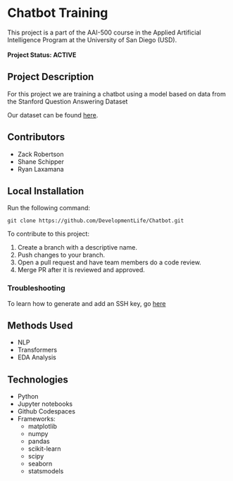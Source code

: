 # Chatbot Training
This project is a part of the AAI-500 course in the Applied Artificial Intelligence Program at the University of San Diego (USD). 
<br><br>**Project Status: ACTIVE**

## Project Description
For this project we are training a chatbot using a model based on data from the Stanford Question Answering Dataset

Our dataset can be found [here](https://www.kaggle.com/datasets/stanfordu/stanford-question-answering-dataset/download?datasetVersionNumber=2). 

## Contributors
- Zack Robertson
- Shane Schipper
- Ryan Laxamana

## Local Installation
Run the following command:

```
git clone https://github.com/DevelopmentLife/Chatbot.git
```

To contribute to this project:
1. Create a branch with a descriptive name.
2. Push changes to your branch.
3. Open a pull request and have team members do a code review.
4. Merge PR after it is reviewed and approved.

### Troubleshooting

To learn how to generate and add an SSH key, go [here](https://docs.github.com/en/authentication/connecting-to-github-with-ssh/generating-a-new-ssh-key-and-adding-it-to-the-ssh-agent)

## Methods Used
- NLP
- Transformers
- EDA Analysis
	
## Technologies
- Python
- Jupyter notebooks
- Github Codespaces
- Frameworks:
    - matplotlib
    - numpy
    - pandas
    - scikit-learn
    - scipy
    - seaborn
    - statsmodels
